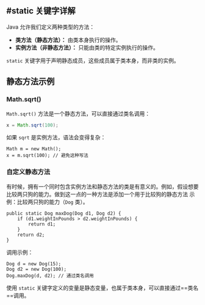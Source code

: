 
## #static 关键字详解

Java 允许我们定义两种类型的方法：

* **类方法（静态方法）：** 由类本身执行的操作。
* **实例方法（非静态方法）：** 只能由类的特定实例执行的操作。

`static` 关键字用于声明静态成员，这些成员属于类本身，而非类的实例。

## 静态方法示例

### Math.sqrt()

`Math.sqrt()` 方法是一个静态方法，可以直接通过类名调用：

```java
x = Math.sqrt(100);
```

如果 `sqrt` 是实例方法，语法会变得复杂：

```
Math m = new Math();
x = m.sqrt(100); // 避免这种写法
```

### 自定义静态方法
有时候，拥有一个同时包含实例方法和静态方法的类是有意义的。例如，假设想要比较两只狗的能力。做到这一点的一种方法是添加一个用于比较狗的静态方法
示例：比较两只狗的能力（`Dog` 类）。

```
public static Dog maxDog(Dog d1, Dog d2) {
    if (d1.weightInPounds > d2.weightInPounds) {
        return d1;
    }
    return d2;
}
```

调用示例：


```
Dog d = new Dog(15);
Dog d2 = new Dog(100);
Dog.maxDog(d, d2); // 通过类名调用
```

使用 `static` 关键字定义的变量是静态变量，也属于类本身，可以直接通过==类名==调用。

